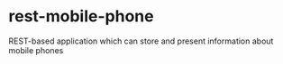 # rest-mobile-phone
REST-based application which can store and present information about mobile phones
